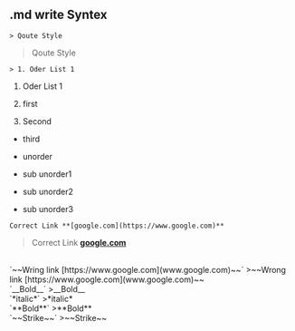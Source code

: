 ## .md write Syntex 

`> Qoute Style`
> Qoute Style



`> 1. Oder List 1`  
1. Oder List 1  
 

 1. first
 2. Second
   * third

* unorder
 * sub unorder1
  * sub unorder2
  * sub unorder3



`Correct Link **[google.com](https://www.google.com)**`
>Correct Link **[google.com](https://www.google.com)**  

<br/>
`~~Wring link [https://www.google.com](www.google.com)~~`
>~~Wrong link [https://www.google.com](www.google.com)~~  

<br/>
`__Bold__`   
>__Bold__  

<br/>
`*italic*`  
>*italic*  

<br/>
`**Bold**`  
>**Bold** 

<br/>
`~~Strike~~`  
>~~Strike~~  


